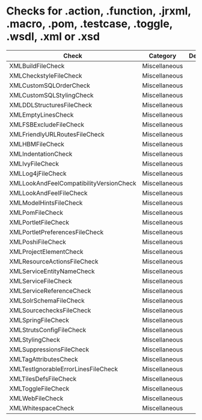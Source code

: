 # Checks for .action, .function, .jrxml, .macro, .pom, .testcase, .toggle, .wsdl, .xml or .xsd

Check | Category | Description
----- | -------- | -----------
XMLBuildFileCheck | Miscellaneous | |
XMLCheckstyleFileCheck | Miscellaneous | |
XMLCustomSQLOrderCheck | Miscellaneous | |
XMLCustomSQLStylingCheck | Miscellaneous | |
XMLDDLStructuresFileCheck | Miscellaneous | |
XMLEmptyLinesCheck | Miscellaneous | |
XMLFSBExcludeFileCheck | Miscellaneous | |
XMLFriendlyURLRoutesFileCheck | Miscellaneous | |
XMLHBMFileCheck | Miscellaneous | |
XMLIndentationCheck | Miscellaneous | |
XMLIvyFileCheck | Miscellaneous | |
XMLLog4jFileCheck | Miscellaneous | |
XMLLookAndFeelCompatibilityVersionCheck | Miscellaneous | |
XMLLookAndFeelFileCheck | Miscellaneous | |
XMLModelHintsFileCheck | Miscellaneous | |
XMLPomFileCheck | Miscellaneous | |
XMLPortletFileCheck | Miscellaneous | |
XMLPortletPreferencesFileCheck | Miscellaneous | |
XMLPoshiFileCheck | Miscellaneous | |
XMLProjectElementCheck | Miscellaneous | |
XMLResourceActionsFileCheck | Miscellaneous | |
XMLServiceEntityNameCheck | Miscellaneous | |
XMLServiceFileCheck | Miscellaneous | |
XMLServiceReferenceCheck | Miscellaneous | |
XMLSolrSchemaFileCheck | Miscellaneous | |
XMLSourcechecksFileCheck | Miscellaneous | |
XMLSpringFileCheck | Miscellaneous | |
XMLStrutsConfigFileCheck | Miscellaneous | |
XMLStylingCheck | Miscellaneous | |
XMLSuppressionsFileCheck | Miscellaneous | |
XMLTagAttributesCheck | Miscellaneous | |
XMLTestIgnorableErrorLinesFileCheck | Miscellaneous | |
XMLTilesDefsFileCheck | Miscellaneous | |
XMLToggleFileCheck | Miscellaneous | |
XMLWebFileCheck | Miscellaneous | |
XMLWhitespaceCheck | Miscellaneous | |